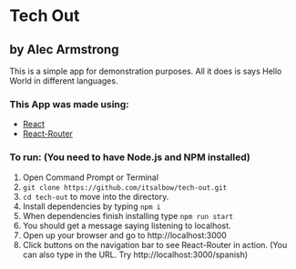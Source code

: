 # Tech Out
## by Alec Armstrong

This is a simple app for demonstration purposes. All it does is says Hello World in different languages.

### This App was made using:
* [React](https://facebook.github.io/react/)
* [React-Router](https://github.com/ReactTraining/react-router/)

### To run: (You need to have Node.js and NPM installed)
1. Open Command Prompt or Terminal
2. `git clone https://github.com/itsalbow/tech-out.git`
3. `cd tech-out` to move into the directory.
4. Install dependencies by typing `npm i`
5. When dependencies finish installing type `npm run start`
6. You should get a message saying listening to localhost.
7. Open up your browser and go to http://localhost:3000
8. Click buttons on the navigation bar to see React-Router in action.
(You can also type in the URL. Try http://localhost:3000/spanish)
